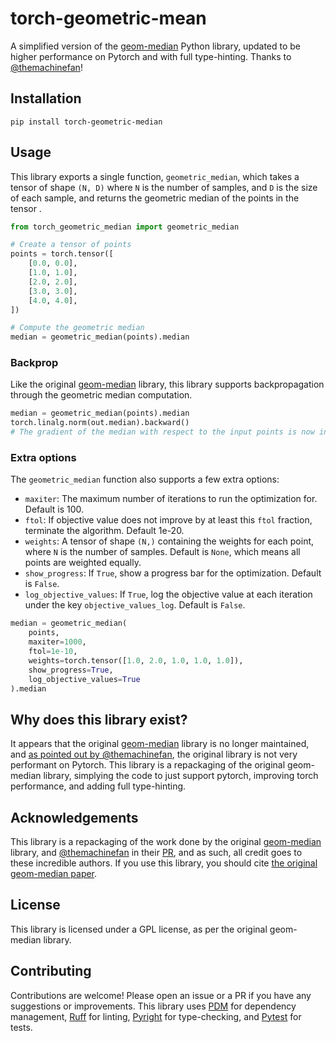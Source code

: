 # torch-geometric-mean

A simplified version of the [geom-median](https://github.com/krishnap25/geom_median) Python library, updated to be higher performance on Pytorch and with full type-hinting. Thanks to [@themachinefan](https://github.com/themachinefan)!

## Installation

```
pip install torch-geometric-median
```

## Usage

This library exports a single function, `geometric_median`, which takes a tensor of shape `(N, D)` where `N` is the number of samples, and `D` is the size of each sample, and returns the geometric median of the points in the tensor .

```python
from torch_geometric_median import geometric_median

# Create a tensor of points
points = torch.tensor([
    [0.0, 0.0],
    [1.0, 1.0],
    [2.0, 2.0],
    [3.0, 3.0],
    [4.0, 4.0],
])

# Compute the geometric median
median = geometric_median(points).median
```

### Backprop

Like the original [geom-median](https://github.com/krishnap25/geom_median) library, this library supports backpropagation through the geometric median computation.

```python
median = geometric_median(points).median
torch.linalg.norm(out.median).backward()
# The gradient of the median with respect to the input points is now in `points.grad`
```

### Extra options

The `geometric_median` function also supports a few extra options:

- `maxiter`: The maximum number of iterations to run the optimization for. Default is 100.
- `ftol`: If objective value does not improve by at least this `ftol` fraction, terminate the algorithm. Default 1e-20.
- `weights`: A tensor of shape `(N,)` containing the weights for each point, where `N` is the number of samples. Default is `None`, which means all points are weighted equally.
- `show_progress`: If `True`, show a progress bar for the optimization. Default is `False`.
- `log_objective_values`: If `True`, log the objective value at each iteration under the key `objective_values_log`. Default is `False`.

```python
median = geometric_median(
    points,
    maxiter=1000,
    ftol=1e-10,
    weights=torch.tensor([1.0, 2.0, 1.0, 1.0, 1.0]),
    show_progress=True,
    log_objective_values=True
).median
```

## Why does this library exist?

It appears that the original [geom-median](https://github.com/krishnap25/geom_median) library is no longer maintained, and [as pointed out by @themachinefan](https://github.com/jbloomAus/mats_sae_training/pull/22/files), the original library is not very performant on Pytorch. This library is a repackaging of the original geom-median library, simplying the code to just support pytorch, improving torch performance, and adding full type-hinting.

## Acknowledgements

This library is a repackaging of the work done by the original [geom-median](https://github.com/krishnap25/geom_median) library, and [@themachinefan](https://github.com/themachinefan) in their [PR](https://github.com/jbloomAus/mats_sae_training/pull/22/files), and as such, all credit goes to these incredible authors. If you use this library, you should cite [the original geom-median paper](https://ieeexplore.ieee.org/abstract/document/9721118).

## License

This library is licensed under a GPL license, as per the original geom-median library.

## Contributing

Contributions are welcome! Please open an issue or a PR if you have any suggestions or improvements. This library uses [PDM](https://pdm-project.org/) for dependency management, [Ruff](https://docs.astral.sh/ruff/) for linting, [Pyright](https://github.com/microsoft/pyright) for type-checking, and [Pytest](https://docs.pytest.org/en/8.0.x/) for tests.

